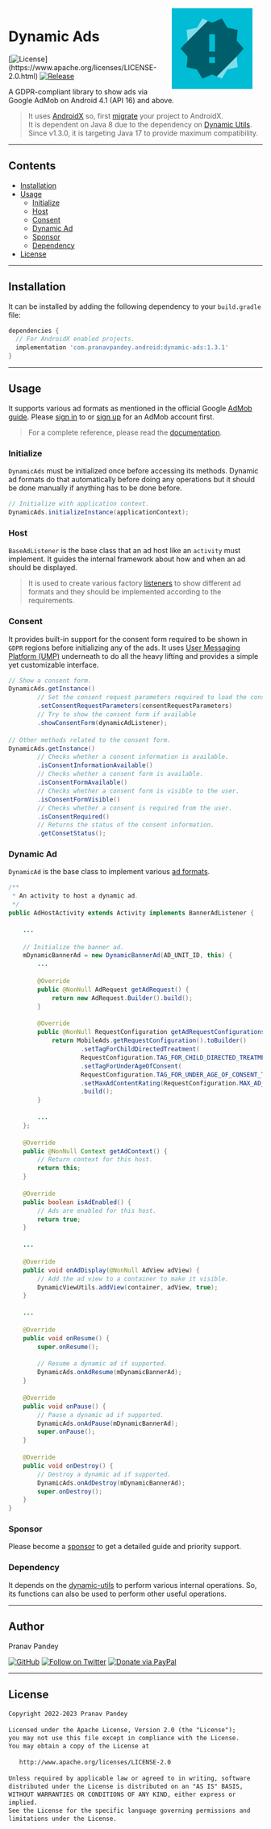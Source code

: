 <img src="./graphics/icon.png" width="160" height="160" align="right" hspace="20">

# Dynamic Ads

[![License](https://img.shields.io/badge/license-Apache%202-4EB1BA.svg?)](https://www.apache.org/licenses/LICENSE-2.0.html)
[![Release](https://img.shields.io/maven-central/v/com.pranavpandey.android/dynamic-ads)](https://search.maven.org/artifact/com.pranavpandey.android/dynamic-ads)

A GDPR-compliant library to show ads via Google AdMob on Android 4.1 (API 16) and above.

> It uses [AndroidX][androidx] so, first [migrate][androidx-migrate] your project to AndroidX.
<br/>It is dependent on Java 8 due to the dependency on [Dynamic Utils][dynamic-utils].
<br/>Since v1.3.0, it is targeting Java 17 to provide maximum compatibility.

---

## Contents

- [Installation](#installation)
- [Usage](#usage)
    - [Initialize](#initialize)
    - [Host](#host)
    - [Consent](#consent)
    - [Dynamic Ad](#dynamic-ad)
    - [Sponsor](#sponsor)
    - [Dependency](#dependency)
- [License](#license)

---

## Installation

It can be installed by adding the following dependency to your `build.gradle` file:

```groovy
dependencies {
  // For AndroidX enabled projects.
  implementation 'com.pranavpandey.android:dynamic-ads:1.3.1'
}
```

---

## Usage

It supports various ad formats as mentioned in the official Google [AdMob guide][admob guide].
Please [sign in][admob sign-in] to or [sign up][admob sign-up] for an AdMob account first.

> For a complete reference, please read the [documentation][documentation].

### Initialize

`DynamicAds` must be initialized once before accessing its methods. Dynamic ad formats do that
automatically before doing any operations but it should be done manually if anything has to be
done before.

```java
// Initialize with application context.
DynamicAds.initializeInstance(applicationContext);
```

### Host

`BaseAdListener` is the base class that an ad host like an `activity` must implement.
It guides the internal framework about how and when an ad should be displayed.

> It is used to create various factory [listeners][ad listeners] to show different ad formats
and they should be implemented according to the requirements.

### Consent

It provides built-in support for the consent form required to be shown in `GDPR` regions before
initializing any of the ads. It uses [User Messaging Platform (UMP)][admob ump] underneath to do
all the heavy lifting and provides a simple yet customizable interface.

```java
// Show a consent form.
DynamicAds.getInstance()
        // Set the consent request parameters required to load the consent information.
        .setConsentRequestParameters(consentRequestParameters)
        // Try to show the consent form if available
        .showConsentForm(dynamicAdListener);

// Other methods related to the consent form.
DynamicAds.getInstance()
        // Checks whether a consent information is available.
        .isConsentInformationAvailable()
        // Checks whether a consent form is available.
        .isConsentFormAvailable()
        // Checks whether a consent form is visible to the user.
        .isConsentFormVisible()
        // Checks whether a consent is required from the user.
        .isConsentRequired()
        // Returns the status of the consent information.
        .getConsetStatus();
```

### Dynamic Ad

`DynamicAd` is the base class to implement various [ad formats][ad formats].

```java
/**
 * An activity to host a dynamic ad.
 */
public AdHostActivity extends Activity implements BannerAdListener {
    
    ...
        
    // Initialize the banner ad.
    mDynamicBannerAd = new DynamicBannerAd(AD_UNIT_ID, this) {
        ...
    
        @Override
        public @NonNull AdRequest getAdRequest() {
            return new AdRequest.Builder().build();
        }
    
        @Override
        public @NonNull RequestConfiguration getAdRequestConfigurations() {
            return MobileAds.getRequestConfiguration().toBuilder()
                    .setTagForChildDirectedTreatment(
                    RequestConfiguration.TAG_FOR_CHILD_DIRECTED_TREATMENT_TRUE)
                    .setTagForUnderAgeOfConsent(
                    RequestConfiguration.TAG_FOR_UNDER_AGE_OF_CONSENT_TRUE)
                    .setMaxAdContentRating(RequestConfiguration.MAX_AD_CONTENT_RATING_G)
                    .build();
        }
          
        ...
    };

    @Override
    public @NonNull Context getAdContext() {
        // Return context for this host.
        return this;
    }

    @Override
    public boolean isAdEnabled() {
        // Ads are enabled for this host.
        return true;
    }
    
    ...

    @Override
    public void onAdDisplay(@NonNull AdView adView) {
        // Add the ad view to a container to make it visible.
        DynamicViewUtils.addView(container, adView, true);
    }
    
    ...

    @Override
    public void onResume() {
        super.onResume();

        // Resume a dynamic ad if supported.
        DynamicAds.onAdResume(mDynamicBannerAd);
    }

    @Override
    public void onPause() {
        // Pause a dynamic ad if supported.
        DynamicAds.onAdPause(mDynamicBannerAd);
        super.onPause();
    }

    @Override
    public void onDestroy() {
        // Destroy a dynamic ad if supported.
        DynamicAds.onAdDestroy(mDynamicBannerAd);
        super.onDestroy();
    }
}
```

### Sponsor

Please become a [sponsor][sponsor] to get a detailed guide and priority support.

### Dependency

It depends on the [dynamic-utils][dynamic-utils] to perform various internal operations. 
So, its functions can also be used to perform other useful operations.

---

## Author

Pranav Pandey

[![GitHub](https://img.shields.io/github/followers/pranavpandey?label=GitHub&style=social)](https://github.com/pranavpandey)
[![Follow on Twitter](https://img.shields.io/twitter/follow/pranavpandeydev?label=Follow&style=social)](https://twitter.com/intent/follow?screen_name=pranavpandeydev)
[![Donate via PayPal](https://img.shields.io/static/v1?label=Donate&message=PayPal&color=blue)](https://paypal.me/pranavpandeydev)

---

## License

    Copyright 2022-2023 Pranav Pandey

    Licensed under the Apache License, Version 2.0 (the "License");
    you may not use this file except in compliance with the License.
    You may obtain a copy of the License at

       http://www.apache.org/licenses/LICENSE-2.0

    Unless required by applicable law or agreed to in writing, software
    distributed under the License is distributed on an "AS IS" BASIS,
    WITHOUT WARRANTIES OR CONDITIONS OF ANY KIND, either express or implied.
    See the License for the specific language governing permissions and
    limitations under the License.


[androidx]: https://developer.android.com/jetpack/androidx
[androidx-migrate]: https://developer.android.com/jetpack/androidx/migrate
[documentation]: https://pranavpandey.github.io/dynamic-ads
[sponsor]: https://github.com/sponsors/pranavpandey
[admob ump]: https://developers.google.com/admob/ump/android/quick-start
[admob sign-in]: https://admob.google.com/home
[admob sign-up]: https://support.google.com/admob/answer/7356219
[admob guide]: https://developers.google.com/admob/android/quick-start
[ad listeners]: https://github.com/pranavpandey/dynamic-ads/blob/main/dynamic-ads/src/main/java/com/pranavpandey/android/dynamic/ads/listener/factory
[ad formats]: https://github.com/pranavpandey/dynamic-ads/blob/main/dynamic-ads/src/main/java/com/pranavpandey/android/dynamic/ads/factory
[dynamic-utils]: https://github.com/pranavpandey/dynamic-utils
[dynamic-support]: https://github.com/pranavpandey/dynamic-support
